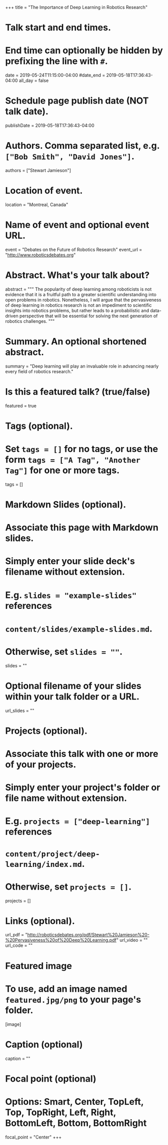 +++
title = "The Importance of Deep Learning in Robotics Research"

# Talk start and end times.
#   End time can optionally be hidden by prefixing the line with `#`.
date = 2019-05-24T11:15:00-04:00
#date_end = 2019-05-18T17:36:43-04:00
all_day = false

# Schedule page publish date (NOT talk date).
publishDate = 2019-05-18T17:36:43-04:00

# Authors. Comma separated list, e.g. `["Bob Smith", "David Jones"]`.
authors = ["Stewart Jamieson"]

# Location of event.
location = "Montreal, Canada"

# Name of event and optional event URL.
event = "Debates on the Future of Robotics Research"
event_url = "http://www.roboticsdebates.org"

# Abstract. What's your talk about?
abstract = """
The  popularity  of  deep  learning  among  roboticists  is  not evidence  that  it  is  a  fruitful  path  to  a  greater  scientific understanding into open problems in robotics. Nonetheless, I will argue that the pervasiveness of deep learning in robotics research  is  not  an  impediment  to  scientific  insights  into robotics  problems,  but  rather  leads  to  a  probabilistic  and data-driven perspective that will be essential for solving the next generation of robotics challenges.
"""

# Summary. An optional shortened abstract.
summary = "Deep learning will play an invaluable role in advancing nearly every field of robotics research."

# Is this a featured talk? (true/false)
featured = true

# Tags (optional).
#   Set `tags = []` for no tags, or use the form `tags = ["A Tag", "Another Tag"]` for one or more tags.
tags = []

# Markdown Slides (optional).
#   Associate this page with Markdown slides.
#   Simply enter your slide deck's filename without extension.
#   E.g. `slides = "example-slides"` references 
#   `content/slides/example-slides.md`.
#   Otherwise, set `slides = ""`.
slides = ""

# Optional filename of your slides within your talk folder or a URL.
url_slides = ""

# Projects (optional).
#   Associate this talk with one or more of your projects.
#   Simply enter your project's folder or file name without extension.
#   E.g. `projects = ["deep-learning"]` references 
#   `content/project/deep-learning/index.md`.
#   Otherwise, set `projects = []`.
projects = []

# Links (optional).
url_pdf = "http://roboticsdebates.org/pdf/Stewart%20Jamieson%20-%20Pervasiveness%20of%20Deep%20Learning.pdf"
url_video = ""
url_code = ""

# Featured image
# To use, add an image named `featured.jpg/png` to your page's folder. 
[image]
  # Caption (optional)
  caption = ""

  # Focal point (optional)
  # Options: Smart, Center, TopLeft, Top, TopRight, Left, Right, BottomLeft, Bottom, BottomRight
  focal_point = "Center"
+++
